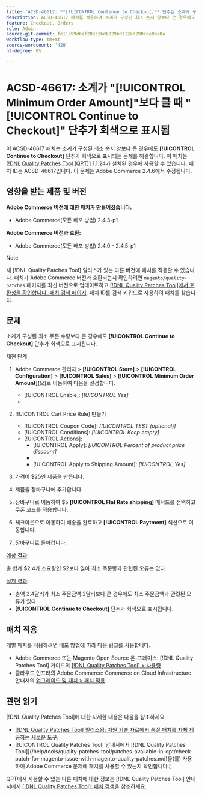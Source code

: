 ```yaml
---
title: 'ACSD-46617: **[!UICONTROL Continue to Checkout]** 단추는 소계가 구성된 최소 주문 수량보다 클 때 회색으로 표시됩니다.'
description: ACSD-46617 패치를 적용하여 소계가 구성된 최소 순서 양보다 큰 경우에도 **[!UICONTROL Continue to Checkout]** 단추가 회색으로 표시되는 Adobe Commerce 문제를 해결합니다.
feature: Checkout, Orders
role: Admin
source-git-commit: fe11599dbef283326db029b0312ad290cde0ba0a
workflow-type: tm+mt
source-wordcount: '428'
ht-degree: 0%

---
```


# ACSD-46617: 소계가 &quot;[!UICONTROL Minimum Order Amount]&quot;보다 클 때 &quot;[!UICONTROL Continue to Checkout]&quot; 단추가 회색으로 표시됨

이 ACSD-46617 패치는 소계가 구성된 최소 순서 양보다 큰 경우에도 **[!UICONTROL Continue to Checkout]** 단추가 회색으로 표시되는 문제를 해결합니다. 이 패치는 [[!DNL Quality Patches Tool (QPT)]](https://experienceleague.adobe.com/en/docs/commerce-knowledge-base/kb/announcements/commerce-announcements/magento-quality-patches-released-new-tool-to-self-serve-quality-patches) 1.1.24가 설치된 경우에 사용할 수 있습니다. 패치 ID는 ACSD-46617입니다. 이 문제는 Adobe Commerce 2.4.6에서 수정됩니다.

## 영향을 받는 제품 및 버전

**Adobe Commerce 버전에 대한 패치가 만들어졌습니다.**

* Adobe Commerce(모든 배포 방법) 2.4.3-p1

**Adobe Commerce 버전과 호환:**

* Adobe Commerce(모든 배포 방법) 2.4.0 - 2.4.5-p1

>[!NOTE]
>
>새 [!DNL Quality Patches Tool] 릴리스가 있는 다른 버전에 패치를 적용할 수 있습니다. 패치가 Adobe Commerce 버전과 호환되는지 확인하려면 `magento/quality-patches` 패키지를 최신 버전으로 업데이트하고 [[!DNL Quality Patches Tool]에서 호환성을 확인합니다. 패치 검색 페이지](https://experienceleague.adobe.com/tools/commerce-quality-patches/index.html). 패치 ID를 검색 키워드로 사용하여 패치를 찾습니다.

## 문제

소계가 구성된 최소 주문 수량보다 큰 경우에도 **[!UICONTROL Continue to Checkout]** 단추가 회색으로 표시됩니다.

<u>재현 단계</u>:

1. Adobe Commerce 관리자 > **[!UICONTROL Store]** > **[!UICONTROL Configuration]** > **[!UICONTROL Sales]** > **[!UICONTROL Minimum Order Amount]**(으)로 이동하여 다음을 설정합니다.
   * [!UICONTROL Enable]: *[!UICONTROL Yes]*
   * 
     [!UICONTROL Minimum Amount]: *2*

1. [!UICONTROL Cart Price Rule] 만들기
   * [!UICONTROL Coupon Code]: *[!UICONTROL TEST (optional)]*
   * [!UICONTROL Conditions]: *[!UICONTROL Keep empty]*
   * [!UICONTROL Actions]:
      * [!UICONTROL Apply]: *[!UICONTROL Percent of product price discount]*
      * 
        [!UICONTROL Discount Amount]: *92*
      * [!UICONTROL Apply to Shipping Amount]: *[!UICONTROL Yes]*
1. 가격이 $25인 제품을 만듭니다.
1. 제품을 장바구니에 추가합니다.
1. 장바구니로 이동하여 $5 **[!UICONTROL Flat Rate shipping]** 메서드를 선택하고 쿠폰 코드를 적용합니다.
1. 체크아웃으로 이동하여 배송을 완료하고 **[!UICONTROL Paytment]** 섹션으로 이동합니다.
1. 장바구니로 돌아갑니다.

<u>예상 결과</u>:

총 합계 $2.4가 소요량인 $2보다 많아 최소 주문량과 관련된 오류는 없다.

<u>실제 결과</u>:

* 총액 2.4달러가 최소 주문금액 2달러보다 큰 경우에도 최소 주문금액과 관련된 오류가 있다.
* **[!UICONTROL Continue to Checkout]** 단추가 회색으로 표시됩니다.

## 패치 적용

개별 패치를 적용하려면 배포 방법에 따라 다음 링크를 사용합니다.

* Adobe Commerce 또는 Magento Open Source 온-프레미스: [!DNL Quality Patches Tool] 가이드의 [[!DNL Quality Patches Tool] > 사용량](/help/tools/quality-patches-tool/usage.md)
* 클라우드 인프라의 Adobe Commerce: Commerce on Cloud Infrastructure 안내서의 [업그레이드 및 패치 > 패치 적용](https://experienceleague.adobe.com/docs/commerce-cloud-service/user-guide/develop/upgrade/apply-patches.html).

## 관련 읽기

[!DNL Quality Patches Tool]에 대한 자세한 내용은 다음을 참조하세요.

* [[!DNL Quality Patches Tool] 릴리스됨: 지원 기술 자료에서 품질 패치를 자체 제공하는 새로운 도구](https://experienceleague.adobe.com/en/docs/commerce-knowledge-base/kb/announcements/commerce-announcements/magento-quality-patches-released-new-tool-to-self-serve-quality-patches).
* [!UICONTROL Quality Patches Tool] 안내서에서  [!DNL Quality Patches Tool]](/help/tools/quality-patches-tool/patches-available-in-qpt/check-patch-for-magento-issue-with-magento-quality-patches.md)을(를) 사용하여 Adobe Commerce 문제에 패치를 사용할 수 있는지 확인합니다.[


QPT에서 사용할 수 있는 다른 패치에 대한 정보는 [!DNL Quality Patches Tool] 안내서에서 [[!DNL Quality Patches Tool]: 패치 검색](https://experienceleague.adobe.com/tools/commerce-quality-patches/index.html)을 참조하세요.
